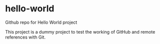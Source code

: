 # hello-world
Github repo for Hello World project

This project is a dummy project to test the working of GitHub and remote
references with Git.
